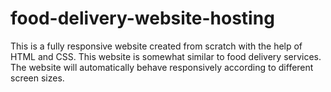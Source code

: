 # food-delivery-website-hosting
This is a fully responsive website created from scratch with the help of HTML and CSS. This website is somewhat similar to food delivery services. The website will automatically behave responsively according to different screen sizes.
